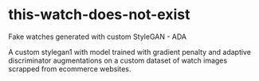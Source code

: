 # this-watch-does-not-exist
Fake watches generated with custom StyleGAN - ADA

A custom stylegan1 with model trained with gradient penalty and adaptive discriminator augmentations on a custom dataset of watch images scrapped from ecommerce websites.

